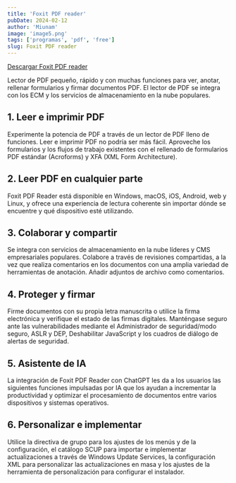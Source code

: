 ```yaml
---
title: 'Foxit PDF reader'
pubDate: 2024-02-12
author: 'Miunam'
image: 'image5.png'
tags: ['programas', 'pdf', 'free']
slug: Foxit PDF reader
---
```


[Descargar Foxit PDF reader](https://www.foxit.com/es-la/downloads/#Foxit-Reader/)

Lector de PDF pequeño, rápido y con muchas funciones para ver, anotar, rellenar formularios y firmar documentos PDF. El lector de PDF se integra con los ECM y los servicios de almacenamiento en la nube populares.

## **1. Leer e imprimir PDF**

Experimente la potencia de PDF a través de un lector de PDF lleno de funciones. Leer e imprimir PDF no podría ser más fácil. Aproveche los formularios y los flujos de trabajo existentes con el rellenado de formularios PDF estándar (Acroforms) y XFA (XML Form Architecture).

## **2. Leer PDF en cualquier parte**

Foxit PDF Reader está disponible en Windows, macOS, iOS, Android, web y Linux, y ofrece una experiencia de lectura coherente sin importar dónde se encuentre y qué dispositivo esté utilizando.

## **3. Colaborar y compartir**

Se integra con servicios de almacenamiento en la nube líderes y CMS empresariales populares. Colabore a través de revisiones compartidas, a la vez que realiza comentarios en los documentos con una amplia variedad de herramientas de anotación. Añadir adjuntos de archivo como comentarios.

## **4. Proteger y firmar**

Firme documentos con su propia letra manuscrita o utilice la firma electrónica y verifique el estado de las firmas digitales. Manténgase seguro ante las vulnerabilidades mediante el Administrador de seguridad/modo seguro, ASLR y DEP, Deshabilitar JavaScript y los cuadros de diálogo de alertas de seguridad.

## **5. Asistente de IA**

La integración de Foxit PDF Reader con ChatGPT les da a los usuarios las siguientes funciones impulsadas por IA que los ayudan a incrementar la productividad y optimizar el procesamiento de documentos entre varios dispositivos y sistemas operativos.

## **6. Personalizar e implementar**

Utilice la directiva de grupo para los ajustes de los menús y de la configuración, el catálogo SCUP para importar e implementar actualizaciones a través de Windows Update Services, la configuración XML para personalizar las actualizaciones en masa y los ajustes de la herramienta de personalización para configurar el instalador.
